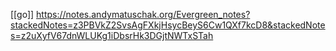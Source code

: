 [[go]] https://notes.andymatuschak.org/Evergreen_notes?stackedNotes=z3PBVkZ2SvsAgFXkjHsycBeyS6Cw1QXf7kcD8&stackedNotes=z2uXyfV67dnWLUKg1iDbsrHk3DGjtNWTxSTah